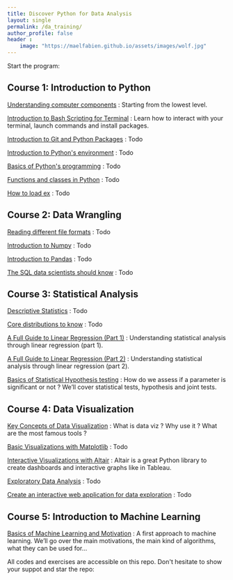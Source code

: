 ```yaml
---
title: Discover Python for Data Analysis
layout: single
permalink: /da_training/
author_profile: false
header :
    image: "https://maelfabien.github.io/assets/images/wolf.jpg"
---
```


Start the program:

## Course 1: Introduction to Python

[Understanding computer components](https://maelfabien.github.io/bigdata/comp_components/) : Starting from the lowest level.

[Introduction to Bash Scripting for Terminal](https://maelfabien.github.io/bigdata/Terminal/#) : Learn how to interact with your terminal, launch commands and install packages.

[Introduction to Git and Python Packages]() : Todo

[Introduction to Python's environment]() : Todo

[Basics of Python's programming]() : Todo

[Functions and classes in Python]() : Todo

[How to load ex]() : Todo

## Course 2: Data Wrangling

[Reading different file formats]() : Todo

[Introduction to Numpy]() : Todo

[Introduction to Pandas]() : Todo

[The SQL data scientists should know]() : Todo

## Course 3: Statistical Analysis

[Descriptive Statistics]() : Todo

[Core distributions to know]() : Todo

[A Full Guide to Linear Regression (Part 1)](https://maelfabien.github.io/statistics/linreg/) : Understanding statistical analysis through linear regression (part 1).

[A Full Guide to Linear Regression (Part 2)](https://maelfabien.github.io/statistics/linreg2/) : Understanding statistical analysis through linear regression (part 2).

[Basics of Statistical Hypothesis testing](https://maelfabien.github.io/statistics/Tests/) : How do we assess if a parameter is significant or not ? We’ll cover statistical tests, hypothesis and joint tests.

## Course 4: Data Visualization

[Key Concepts of Data Visualization](https://maelfabien.github.io/machinelearning/Dataviz/) : What is data viz ? Why use it ? What are the most famous tools ?

[Basic Visualizations with Matplotlib]() : Todo

[Interactive Visualizations with Altair](https://maelfabien.github.io/machinelearning/Altair/#) : Altair is a great Python library to create dashboards and interactive graphs like in Tableau.

[Exploratory Data Analysis]() : Todo

[Create an interactive web application for data exploration]() : Todo

## Course 5: Introduction to Machine Learning

[Basics of Machine Learning and Motivation](https://maelfabien.github.io/machinelearning/ml_base/) : A first approach to machine learning. We’ll go over the main motivations, the main kind of algorithms, what they can be used for…

All codes and exercises are accessible on this repo. Don't hesitate to show your suppot and star the repo:

<div class="github-card" data-github="maelfabien/Machine_Learning_Tutorials" data-width="100%" data-height="" data-theme="default"></div>
<script src="//cdn.jsdelivr.net/github-cards/latest/widget.js"></script>


<script type="text/javascript" src="//downloads.mailchimp.com/js/signup-forms/popup/unique-methods/embed.js" data-dojo-config="usePlainJson: true, isDebug: false"></script><script type="text/javascript">window.dojoRequire(["mojo/signup-forms/Loader"], function(L) { L.start({"baseUrl":"mc.us3.list-manage.com","uuid":"c76a8e2ec2bd989affb9a074f","lid":"4646542adb","uniqueMethods":true}) })</script>
